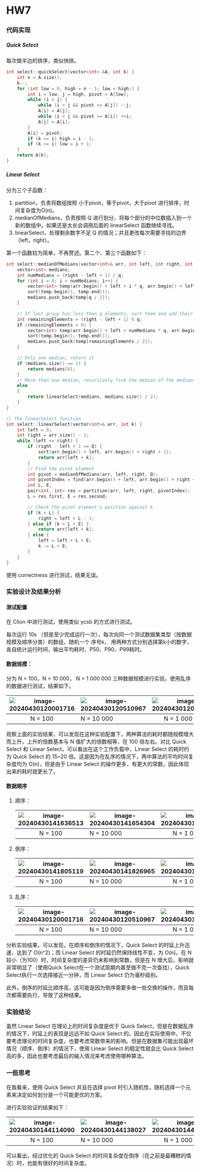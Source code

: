 # HW7

### 代码实现

##### Quick Select

每次做半边的排序，类似快排。

```cpp
int select::quickSelect(vector<int> &A, int k) {
    int n = A.size();
    k--;
    for (int low = 0, high = n - 1; low < high;) {
        int i = low, j = high, pivot = A[low];
        while (i < j) {
            while (i < j && pivot <= A[j]) --j;
            A[i] = A[j];
            while (i < j && pivot >= A[i]) ++i;
            A[j] = A[i];
        }
        A[i] = pivot;
        if (k <= i) high = i - 1;
        if (k >= i) low = i + 1;
    }
    return A[k];
}
```

##### Linear Select

分为三个子函数：

1. partition，负责将数组按照 小于pivot，等于pivot，大于pivot 进行排序，时间复杂度为O(n)。
2. medianOfMedians，负责按照 Q 进行划分，将每个部分的中位数插入到一个新的数组中。如果还是太长会调用后面的 linearSelect 函数继续寻找。
3. linearSelect，处理剩余数字不足 Q 的情况；并且更改每次需要寻找的边界（left，right）。

第一个函数较为简单，不再赘述。第二个、第三个函数如下：

```cpp
int select::medianOfMedians(vector<int>& arr, int left, int right, int q) {
    vector<int> medians;
    int numMedians = (right - left + 1) / q;
    for (int i = 0; i < numMedians; i++) {
        vector<int> temp(arr.begin() + left + i * q, arr.begin() + left + (i + 1) * q);
        sort(temp.begin(), temp.end());
        medians.push_back(temp[q / 2]);
    }

    // If last group has less than q elements, sort them and add their median
    int remainingElements = (right - left + 1) % q;
    if (remainingElements > 0) {
        vector<int> temp(arr.begin() + left + numMedians * q, arr.begin() + right + 1);
        sort(temp.begin(), temp.end());
        medians.push_back(temp[remainingElements / 2]);
    }

    // Only one median, return it
    if (medians.size() == 1) {
        return medians[0];
    }
    // More than one median, recursively find the median of the medians
    else
    {
        return linearSelect(medians, medians.size() / 2);
    }
}

// The linearSelect function
int select::linearSelect(vector<int>& arr, int k) {
    int left = 0;
    int right = arr.size() - 1;
    while (left <= right) {
        if (right - left + 1 <= Q) {
            sort(arr.begin() + left, arr.begin() + right + 1);
            return arr[left + k];
        }
        // Find the pivot element
        int pivot = medianOfMedians(arr, left, right, Q);
        int pivotIndex = find(arr.begin() + left, arr.begin() + right + 1, pivot) - arr.begin();
        int L, E;
        pair<int, int> res = partition(arr, left, right, pivotIndex);
        L = res.first, E = res.second;

        // Check the pivot element's position against k
        if (k < L) {
            right = left + L - 1;
        } else if (k < L + E) {
            return arr[left + k];
        } else {
            left = left + L + E;
            k -= L + E;
        }
    }
}
```

使用 correctness 进行测试，结果无误。

### 实验设计及结果分析

#### 测试配置

在 Clion 中进行测试，使用类似 ycsb 的方式进行测试。

每次运行 10s （但是至少完成运行一次），每次向同一个测试数据集类型（按数据规模及顺序分类）的数组，随机一个 序号k， 用两种方式分别选择第k小的数字，各自统计运行时间，输出平均耗时、P50、P90、P99耗时。

#### 数据规模：

分为 N = 100，N = 10 000， N = 1 000 000 三种数据规模进行实验，使用乱序的数据进行测试，结果如下。

| <img src="C:\Users\LEGION\AppData\Roaming\Typora\typora-user-images\image-20240430120001716.png" alt="image-20240430120001716" /> | ![image-20240430120510967](C:\Users\LEGION\AppData\Roaming\Typora\typora-user-images\image-20240430120510967.png) | ![image-20240430120430782](C:\Users\LEGION\AppData\Roaming\Typora\typora-user-images\image-20240430120430782.png) |
| :----------------------------------------------------------: | ------------------------------------------------------------ | :----------------------------------------------------------: |
|                           N = 100                            | N = 10 000                                                   |                        N = 1 000 000                         |

观察上面的实验结果，可以发现在这种实验配置下，两种算法的耗时都随规模增大而上升，上升的倍数基本与 N 值扩大的倍数相等，在 100 倍左右。对比 Quick Select 和 Linear Select，可以看出在这个工作负载中，Linear Select 的耗时约为 Quick Select 的 15~20 倍。这是因为在乱序的情况下，两中算法的平均时间复杂度均为 O(n)，但是由于 Linear Select 的操作更多，有更大的常数，因此体现出来的耗时就更长了。

#### 数据顺序

1. 顺序：

   | ![image-20240430141636513](C:\Users\LEGION\AppData\Roaming\Typora\typora-user-images\image-20240430141636513.png) | ![image-20240430141654304](C:\Users\LEGION\AppData\Roaming\Typora\typora-user-images\image-20240430141654304.png) | ![image-20240430141706702](C:\Users\LEGION\AppData\Roaming\Typora\typora-user-images\image-20240430141706702.png) |
   | :----------------------------------------------------------: | ------------------------------------------------------------ | :----------------------------------------------------------: |
   |                           N = 100                            | N = 10 000                                                   |                        N = 1 000 000                         |

2. 倒序：

   | ![image-20240430141805119](C:\Users\LEGION\AppData\Roaming\Typora\typora-user-images\image-20240430141805119.png) | ![image-20240430141826965](C:\Users\LEGION\AppData\Roaming\Typora\typora-user-images\image-20240430141826965.png) | ![image-20240430141943627](C:\Users\LEGION\AppData\Roaming\Typora\typora-user-images\image-20240430141943627.png) |
   | :----------------------------------------------------------: | ------------------------------------------------------------ | :----------------------------------------------------------: |
   |                           N = 100                            | N = 10 000                                                   |                        N = 1 000 000                         |

3. 乱序：

   | <img src="C:\Users\LEGION\AppData\Roaming\Typora\typora-user-images\image-20240430120001716.png" alt="image-20240430120001716" /> | ![image-20240430120510967](C:\Users\LEGION\AppData\Roaming\Typora\typora-user-images\image-20240430120510967.png) | ![image-20240430120430782](C:\Users\LEGION\AppData\Roaming\Typora\typora-user-images\image-20240430120430782.png) |
   | :----------------------------------------------------------: | ------------------------------------------------------------ | :----------------------------------------------------------: |
   |                           N = 100                            | N = 10 000                                                   |                        N = 1 000 000                         |

分析实验结果，可以发现，在顺序和倒序的情况下，Quick Select 的时延上升迅速，达到了 O(n^2)；而 Linear Select 的时延仍然保持线性不变，为 O(n)。在 N 较小（为100）时，时间复杂度的差异仍未影响到常数，但是在 N 增大后，影响就非常明显了（使用Quick Select在一个测试周期内甚至做不完一次查找），Quick Select执行一次选择接近一分钟，而 Linear Select 仍为毫秒级别。

此外，倒序的时延比顺序高，这可能是因为倒序需要多做一些交换的操作，而且每次都需要执行，导致了这种结果。

### 实验结论

虽然 Linear Select 在理论上的时间复杂度是优于 Quick Select，但是在数据乱序的情况下，时延上的表现是远远不如 Quick Select 的。因此在实际使用中，不仅要考虑理论的时间复杂度，也要考虑常数带来的影响。但是在数据集可能出现最坏情况（顺序、倒序）的情况下，使用 Linear Select 的稳定性就会比 Quick Select 高的多，因此也要考虑最后的输入情况来考虑使用哪种算法。

### 一些思考

在我看来，使用 Quick Select 并且在选择 pivot 时引入随机性，随机选择一个元素来决定如何划分是一个可能更优的方案。

进行实验验证的结果如下：

| ![image-20240430144114090](C:\Users\LEGION\AppData\Roaming\Typora\typora-user-images\image-20240430144114090.png) | ![image-20240430144138027](C:\Users\LEGION\AppData\Roaming\Typora\typora-user-images\image-20240430144138027.png) | ![image-20240430144155404](C:\Users\LEGION\AppData\Roaming\Typora\typora-user-images\image-20240430144155404.png) |
| :----------------------------------------------------------: | ------------------------------------------------------------ | :----------------------------------------------------------: |
|                           N = 100                            | N = 10 000                                                   |                        N = 1 000 000                         |

可以看出，经过优化的 Quick Select 的时间复杂度在倒序（在之前是最糟糕的情况）时，也能有很好的时间复杂度。